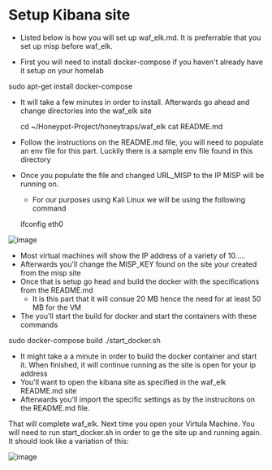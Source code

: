 # Setup Kibana site
- Listed below is how you will set up waf_elk.md. It is preferrable that you set up misp before waf_elk.

- First you will need to install docker-compose if you haven't already have it setup on your homelab

sudo apt-get install docker-compose

- It will take a few minutes in order to install. Afterwards go ahead and change directories into the waf_elk site

  cd ~/Honeypot-Project/honeytraps/waf_elk
  cat README.md
- Follow the instructions on the README.md file, you will need to populate an env file for this part. Luckily there is a sample env file found in this directory
- Once you populate the file and changed URL_MISP to the IP MISP will be running on.
  - For our purposes using Kali Linux we will be using the following command

  ifconfig eth0

![image](https://github.com/rainyjluke/HoneyHomeLab/assets/119358099/e5ba936a-809b-4022-bd6a-afa1a6b5f1f6)

- Most virtual machines will show the IP address of a variety of 10.....
- Afterwards you'll change the MISP_KEY found on the site your created from the misp site
- Once that is setup go head and build the docker with the specifications from the README.md
  - It is this part that it will consue 20 MB hence the need for at least 50 MB for the VM
- The you'll start the build for docker and start the containers with these commands

sudo docker-compose build
./start_docker.sh

- It might take a a minute in order to build the docker container and start it. When finished, it will continue running as the site is open for your ip address
- You'll want to open the kibana site as specified in the waf_elk README.md site
- Afterwards you'll import the specific settings as by the instrucitons on the README.md file.

That will complete waf_elk.  Next time you open your Virtula Machine. You will need to run start_docker.sh in order to ge the site up and running again. It should look like a variation of this: 

![image](https://github.com/rainyjluke/HoneyHomeLab/assets/119358099/f4dbb793-3c43-44fa-95bb-b79933ca6cfd)
